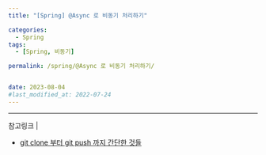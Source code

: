 ```yaml
---
title: "[Spring] @Async 로 비동기 처리하기"

categories:
  - Spring
tags:
  - [Spring, 비동기]

permalink: /spring/@Async 로 비동기 처리하기/


date: 2023-08-04
#last_modified_at: 2022-07-24
---
```




---
참고링크 | <br>
- [git clone 부터 git push 까지 간단한 것들](https://jerrys-ai-lab.tistory.com/17)
<br><br><br>
